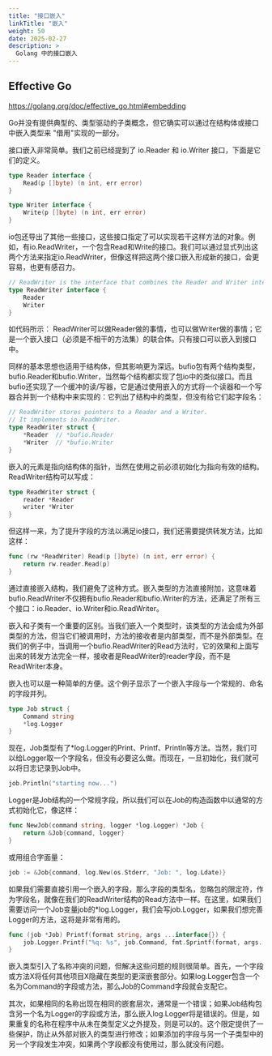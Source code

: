 ```yaml
---
title: "接口嵌入"
linkTitle: "嵌入"
weight: 50
date: 2025-02-27
description: >
  Golang 中的接口嵌入
---
```


## Effective Go

https://golang.org/doc/effective_go.html#embedding

Go并没有提供典型的、类型驱动的子类概念，但它确实可以通过在结构体或接口中嵌入类型来 "借用"实现的一部分。

接口嵌入非常简单。我们之前已经提到了 io.Reader 和 io.Writer 接口，下面是它们的定义。

```go
type Reader interface {
    Read(p []byte) (n int, err error)
}

type Writer interface {
    Write(p []byte) (n int, err error)
}
```

io包还导出了其他一些接口，这些接口指定了可以实现若干这样方法的对象。例如，有io.ReadWriter，一个包含Read和Write的接口。我们可以通过显式列出这两个方法来指定io.ReadWriter，但像这样把这两个接口嵌入形成新的接口，会更容易，也更有感召力。

```go
// ReadWriter is the interface that combines the Reader and Writer interfaces.
type ReadWriter interface {
    Reader
    Writer
}
```

如代码所示： ReadWriter可以做Reader做的事情，也可以做Writer做的事情；它是一个嵌入接口（必须是不相干的方法集）的联合体。只有接口可以嵌入到接口中。

同样的基本思想也适用于结构体，但其影响更为深远。bufio包有两个结构类型，bufio.Reader和bufio.Writer，当然每个结构都实现了包io中的类似接口。而且bufio还实现了一个缓冲的读/写器，它是通过使用嵌入的方式将一个读器和一个写器合并到一个结构中来实现的：它列出了结构中的类型，但没有给它们起字段名：

```go
// ReadWriter stores pointers to a Reader and a Writer.
// It implements io.ReadWriter.
type ReadWriter struct {
    *Reader  // *bufio.Reader
    *Writer  // *bufio.Writer
}
```

嵌入的元素是指向结构体的指针，当然在使用之前必须初始化为指向有效的结构。ReadWriter结构可以写成：

```go
type ReadWriter struct {
    reader *Reader
    writer *Writer
}
```

但这样一来，为了提升字段的方法以满足io接口，我们还需要提供转发方法，比如这样：

```go
func (rw *ReadWriter) Read(p []byte) (n int, err error) {
    return rw.reader.Read(p)
}
```

通过直接嵌入结构，我们避免了这种方式。嵌入类型的方法直接附加，这意味着bufio.ReadWriter不仅拥有bufio.Reader和bufio.Writer的方法，还满足了所有三个接口：io.Reader、io.Writer和io.ReadWriter。

嵌入和子类有一个重要的区别。当我们嵌入一个类型时，该类型的方法会成为外部类型的方法，但当它们被调用时，方法的接收者是内部类型，而不是外部类型。在我们的例子中，当调用一个bufio.ReadWriter的Read方法时，它的效果和上面写出来的转发方法完全一样，接收者是ReadWriter的reader字段，而不是ReadWriter本身。

嵌入也可以是一种简单的方便。这个例子显示了一个嵌入字段与一个常规的、命名的字段并列。

```go
type Job struct {
    Command string
    *log.Logger
}
```

现在，Job类型有了*log.Logger的Print、Printf、Println等方法。当然，我们可以给Logger取一个字段名，但没有必要这么做。而现在，一旦初始化，我们就可以将日志记录到Job中。

```go
job.Println("starting now...")
```

Logger是Job结构的一个常规字段，所以我们可以在Job的构造函数中以通常的方式初始化它，像这样：

```go
func NewJob(command string, logger *log.Logger) *Job {
    return &Job{command, logger}
}
```

或用组合字面量：

```go
job := &Job{command, log.New(os.Stderr, "Job: ", log.Ldate)}
```

如果我们需要直接引用一个嵌入的字段，那么字段的类型名，忽略包的限定符，作为字段名，就像在我们的ReadWriter结构的Read方法中一样。在这里，如果我们需要访问一个Job变量job的*log.Logger，我们会写job.Logger，如果我们想完善Logger的方法，这将是非常有用的。

```go
func (job *Job) Printf(format string, args ...interface{}) {
    job.Logger.Printf("%q: %s", job.Command, fmt.Sprintf(format, args...))
}
```

嵌入类型引入了名称冲突的问题，但解决这些问题的规则很简单。首先，一个字段或方法X将任何其他项目X隐藏在类型的更深嵌套部分。如果log.Logger包含一个名为Command的字段或方法，那么Job的Command字段就会支配它。

其次，如果相同的名称出现在相同的嵌套层次，通常是一个错误；如果Job结构包含另一个名为Logger的字段或方法，那么嵌入log.Logger将是错误的。但是，如果重复的名称在程序中从未在类型定义之外提及，则是可以的。这个限定提供了一些保护，防止从外部对嵌入的类型进行修改；如果添加的字段与另一个子类型中的另一个字段发生冲突，如果两个字段都没有使用过，那么就没有问题。



